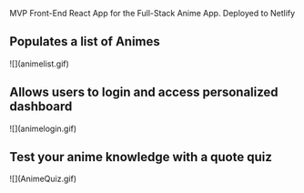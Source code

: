MVP Front-End React App for the Full-Stack Anime App. Deployed to Netlify

<!-- .markdown-preview.markdown-preview {
 &, h4, h5, h6 {
   font-size: font-size;
  }

  h1 { font-size: font-size; }
  h2 { font-size: font-size; }
  h3 { font-size: font-size; }
}
 -->


<h2>Populates a list of Animes</font></h2>
![](animelist.gif)
<h2>Allows users to login and access personalized dashboard</h2>
![](animelogin.gif)
<h2>Test your anime knowledge with a quote quiz</h2>
![](AnimeQuiz.gif)
